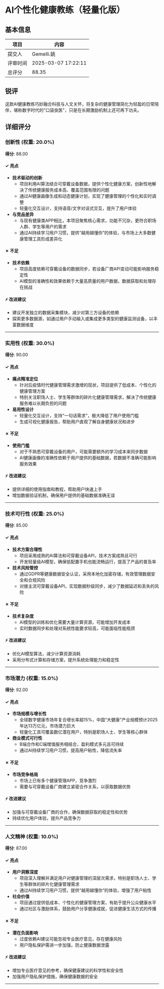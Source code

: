 # AI个性化健康教练（轻量化版）

## 基本信息

| 项目 | 内容 |
|------|------|
| 提交人 | Gemelli.姚 |
| 评审时间 | 2025-03-07 17:22:11 |
| 总评分 | 88.35 |

## 锐评

这款AI健康教练巧妙融合科技与人文关怀，将复杂的健康管理简化为轻盈的日常陪伴，堪称数字时代的"口袋良医"，只是在长期激励机制上还可再下功夫。

## 详细评分

### 创新性 (权重: 20.0%)

**得分**: 88.00

#### ✓ 亮点

* **技术驱动的创新**
  * 项目利用AI算法结合可穿戴设备数据，提供个性化健康方案，创新性地解决了传统健康服务成本高、覆盖范围有限的问题
  * 通过AI健康画像生成和动态健康计划，实现了健康管理的个性化和实时调整
  * 轻量化交互设计，支持语音/文字对话式交互，提升了用户体验
* **与竞品差异**
  * 与现有健康类APP相比，本项目聚焦核心需求，功能不冗杂，更符合职场人群、学生等用户的需求
  * 通过AI持续学习用户习惯，提供“越用越懂你”的体验，与市场上大多数健康管理工具形成差异化

#### ✗ 不足

* **技术依赖**
  * 项目高度依赖可穿戴设备的数据同步，若设备厂商API变动可能影响服务稳定性
  * AI模型的准确性和效果依赖于大量高质量的用户数据，数据获取和处理存在挑战

#### ⚡ 改进建议

* 建议开发独立的数据采集模块，减少对第三方设备的依赖
* 探索更多数据源，如通过用户手动输入或集成更多类型的健康监测设备，以丰富数据维度

---

### 实用性 (权重: 30.0%)

**得分**: 90.00

#### ✓ 亮点

* **痛点精准定位**
  * 针对后疫情时代健康管理需求激增的现状，项目提供了低成本、个性化的健康管理方案
  * 特别关注职场人士、学生等群体的碎片化健康管理需求，解决了传统健康服务难以长期负担的问题
* **易用性设计**
  * 轻量化交互设计，支持“一句话需求”，极大降低了用户使用门槛
  * 生成可视化健康报告，帮助用户直观了解自身健康状况和进步

#### ✗ 不足

* **使用门槛**
  * 对于不熟悉可穿戴设备的用户，可能需要额外的学习成本来同步数据
  * AI健康画像的准确性依赖于用户提供的基础数据，若数据不准确可能影响服务效果

#### ⚡ 改进建议

* 提供详细的使用指南和教程，帮助用户快速上手
* 增加数据验证机制，确保用户提供的基础数据准确无误

---

### 技术可行性 (权重: 25.0%)

**得分**: 85.00

#### ✓ 亮点

* **技术方案合理性**
  * 项目采用成熟的AI算法和可穿戴设备API，技术方案成熟且可行
  * 开发轻量级AI模型，确保低配置手机也能流畅运行，提高了产品的普及率
* **技术风险管控**
  * 通过GDPR等健康数据安全认证，采用本地化加密存储，有效管理数据安全和合规风险
  * 对接主流可穿戴设备API，实现数据秒级同步，减少了数据延迟和丢失的风险

#### ✗ 不足

* **技术复杂度**
  * AI模型的训练和优化需要大量计算资源，可能增加开发成本
  * 实时数据同步和处理对系统性能要求较高，可能面临性能瓶颈

#### ⚡ 改进建议

* 优化AI模型算法，减少计算资源消耗
* 采用分布式计算和存储方案，提升系统处理能力和稳定性

---

### 市场潜力 (权重: 15.0%)

**得分**: 92.00

#### ✓ 亮点

* **市场规模与增长性**
  * 全球数字健康市场年复合增长率超15%，中国“大健康”产业规模预计2025年达13万亿元，市场潜力巨大
  * 轻量化工具可覆盖数亿潜在用户，特别是职场人士、学生等核心群体
* **商业模式可行性**
  * B端合作和C端增值服务相结合，盈利模式多元且可持续
  * 通过AI持续学习用户习惯，提高用户粘性，降低流失率

#### ✗ 不足

* **市场竞争格局**
  * 市场上已有多个健康管理APP，竞争激烈
  * 需要与可穿戴设备厂商建立紧密合作关系，以获取数据优势

#### ⚡ 改进建议

* 加强与可穿戴设备厂商的合作，确保数据获取的稳定性和优势
* 持续优化用户体验，提升产品竞争力

---

### 人文精神 (权重: 10.0%)

**得分**: 87.00

#### ✓ 亮点

* **用户洞察深度**
  * 项目深入理解并满足用户对健康管理的深层次需求，特别是职场人士、学生等群体的碎片化健康管理需求
  * 通过AI持续学习用户习惯，提供“越用越懂你”的体验，增强了用户粘性
* **社会价值**
  * 项目通过提供低成本、个性化的健康管理方案，有助于提升公众健康水平
  * 通过社区与激励体系，鼓励用户分享健康成就，促进健康生活方式的传播

#### ✗ 不足

* **潜在负面影响**
  * 过度依赖AI建议可能忽视专业医疗意见，存在健康风险
  * 用户隐私保护需进一步加强，防止健康数据泄露

#### ⚡ 改进建议

* 增加专业医疗意见的参考，确保健康建议的科学性和安全性
* 加强用户隐私保护措施，确保健康数据的安全

---

